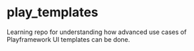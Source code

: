 play_templates
==============

Learning repo for understanding how advanced use cases of Playframework UI templates can be done.